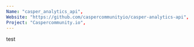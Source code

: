 ```yaml
---
Name: "casper_analytics_api",
Website: "https://github.com/caspercommunityio/casper-analytics-api",
Project: "Caspercommunity.io",
---
```

<!--lang:en--> 
test
<!--lang:es--] 
test
<!--lang:de--] 
test
<!--lang:fr--] 
test
<!--lang:pl--] 
test
<!--lang:uk--] 
test
[!--lang:*-->  
